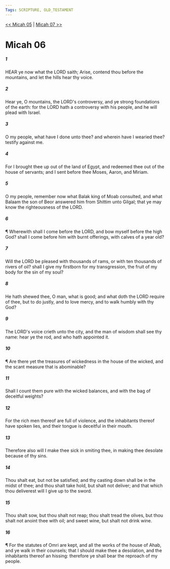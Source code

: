 ```yaml
---
Tags: SCRIPTURE, OLD_TESTAMENT
---
```


[<< Micah 05](OLD_TESTAMENT/33_Micah/Micah_05.md) | [Micah 07 >>](OLD_TESTAMENT/33_Micah/Micah_07.md)

# Micah 06

##### 1

HEAR ye now what the LORD saith; Arise, contend thou before the mountains, and let the hills hear thy voice.

##### 2

Hear ye, O mountains, the LORD's controversy, and ye strong foundations of the earth: for the LORD hath a controversy with his people, and he will plead with Israel.

##### 3

O my people, what have I done unto thee? and wherein have I wearied thee? testify against me.

##### 4

For I brought thee up out of the land of Egypt, and redeemed thee out of the house of servants; and I sent before thee Moses, Aaron, and Miriam.

##### 5

O my people, remember now what Balak king of Moab consulted, and what Balaam the son of Beor answered him from Shittim unto Gilgal; that ye may know the righteousness of the LORD.

##### 6

¶ Wherewith shall I come before the LORD, and bow myself before the high God? shall I come before him with burnt offerings, with calves of a year old?

##### 7

Will the LORD be pleased with thousands of rams, or with ten thousands of rivers of oil? shall I give my firstborn for my transgression, the fruit of my body for the sin of my soul?

##### 8

He hath shewed thee, O man, what is good; and what doth the LORD require of thee, but to do justly, and to love mercy, and to walk humbly with thy God?

##### 9

The LORD's voice crieth unto the city, and the man of wisdom shall see thy name: hear ye the rod, and who hath appointed it.

##### 10

¶ Are there yet the treasures of wickedness in the house of the wicked, and the scant measure that is abominable?

##### 11

Shall I count them pure with the wicked balances, and with the bag of deceitful weights?

##### 12

For the rich men thereof are full of violence, and the inhabitants thereof have spoken lies, and their tongue is deceitful in their mouth.

##### 13

Therefore also will I make thee sick in smiting thee, in making thee desolate because of thy sins.

##### 14

Thou shalt eat, but not be satisfied; and thy casting down shall be in the midst of thee; and thou shalt take hold, but shalt not deliver; and that which thou deliverest will I give up to the sword.

##### 15

Thou shalt sow, but thou shalt not reap; thou shalt tread the olives, but thou shalt not anoint thee with oil; and sweet wine, but shalt not drink wine.

##### 16

¶ For the statutes of Omri are kept, and all the works of the house of Ahab, and ye walk in their counsels; that I should make thee a desolation, and the inhabitants thereof an hissing: therefore ye shall bear the reproach of my people.
